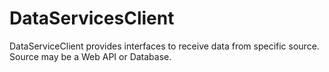 # DataServicesClient
DataServiceClient provides interfaces to receive data from specific source. Source may be a Web API or Database.

